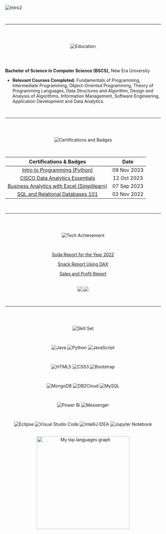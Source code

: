 
![Intro2](https://github.com/JEAtole/JEAtole/assets/126703958/56663fc1-6ce8-4486-986f-3226375a5a0b)

<br/>
<hr/>
<br/>
<br/>

<div align="center">

![Education](https://github.com/JEAtole/JEAtole/assets/126703958/f891a4ac-b172-4024-8611-de7ff62155cd)

</div>

<br/>
<br/>

**Bachelor of Science in Computer Science (BSCS),** New Era University

- **Relevant Courses Completed:** Fundamentals of Programming, Intermediate Programming, Object-Oriented Programming, Theory of Programming Languages, Data Structures and Algorithm, Design and Analysis of Algorithms, Information Management, Software Engineering, Application Development and Data Analytics.

<br/>
<hr/>
<br/>
<br/>

<div align="center">

![Certifications and Badges](https://github.com/JEAtole/JEAtole/assets/126703958/4db43303-44da-423e-9b26-dd448a200cc3)

<br/>

| Certifications & Badges | Date |
| :-------: | :---: |
| <a href="https://www.kaggle.com/learn/certification/jeatole/intro-to-programming"> Intro to Programming (Python) </a> | 09 Nov 2023 |
| <a href="https://www.credly.com/badges/f24305e7-844f-41cc-b5e1-42b4612a6022/public_url"> CISCO Data Analytics Essentials </a> | 12 Oct 2023 |
| <a href="https://simpli-web.app.link/e/BzaM9NAqnGb"> Business Analytics with Excel (Simplilearn) </a> | 07 Sep 2023 |
| <a href="https://courses.cognitiveclass.ai/certificates/7b30cbcd3a5a4654a08b269ad5c8209d"> SQL and Relational Databases 101 </a> | 03 Nov 2022 |

</div>

<br/>
<hr/>
<br/>
<br/>

<div align="center">

![Tech Achievement](https://github.com/JEAtole/JEAtole/assets/126703958/a2076a42-3350-46b9-97f7-15c0b726df4b)

<br/>

<a href="https://app.fabric.microsoft.com/view?r=eyJrIjoiNThkNmQzY2ItNDQ1NS00MTJjLWI0OWQtNjRiMmM2YjVlMmZlIiwidCI6IjA2ZWNiNzAxLTdjOTYtNDMzOC04ZTk1LTE1MmMzZjM3MzM4MSIsImMiOjEwfQ%3D%3D">Soda Report for the Year 2022</a>

<a href="https://app.fabric.microsoft.com/view?r=eyJrIjoiYzhkNmJjMWQtN2U5YS00ODg3LWFlYzItZmVkMTVlMWM5OGI4IiwidCI6IjA2ZWNiNzAxLTdjOTYtNDMzOC04ZTk1LTE1MmMzZjM3MzM4MSIsImMiOjEwfQ%3D%3D">Snack Report Using DAX</a>

<a href="https://app.fabric.microsoft.com/view?r=eyJrIjoiOTYxZmE2YjctNWQ1YS00NTZmLWI2ZWQtYmNkYmUxY2U1MjQ5IiwidCI6IjA2ZWNiNzAxLTdjOTYtNDMzOC04ZTk1LTE1MmMzZjM3MzM4MSIsImMiOjEwfQ%3D%3D">Sales and Profit Report</a>

<br/>

<a href="https://github.com/JEAtole/Design-Patterns.git">
  <img align="center"src="https://github-readme-stats.vercel.app/api/pin/?username=JEAtole&repo=Design-Patterns&theme=midnight-purple">
</a>

<a href="https://github.com/JEAtole/Mini-Compiler-Testing.git">
  <img align="center"src="https://github-readme-stats.vercel.app/api/pin/?username=JEAtole&repo=Mini-Compiler-Testing&theme=midnight-purple">
</a>

</div>

<br/>
<br/>
<hr/>
<br/>
<br/>

<div align="center">

![Skill Set](https://github.com/JEAtole/JEAtole/assets/126703958/27e3e071-16a7-4716-9770-d539f75bbee4)

<br/>
 
 ![Java](https://img.shields.io/badge/java-%23ED8B00.svg?style=for-the-badge&logo=openjdk&logoColor=white)
 ![Python](https://img.shields.io/badge/python-3670A0?style=for-the-badge&logo=python&logoColor=ffdd54)
 ![JavaScript](https://img.shields.io/badge/javascript-%23323330.svg?style=for-the-badge&logo=javascript&logoColor=%23F7DF1E)

</br>
 
 ![HTML5](https://img.shields.io/badge/html5-%23E34F26.svg?style=for-the-badge&logo=html5&logoColor=white)
 ![CSS3](https://img.shields.io/badge/css3-%231572B6.svg?style=for-the-badge&logo=css3&logoColor=white)
 ![Bootstrap](https://img.shields.io/badge/bootstrap-%238511FA.svg?style=for-the-badge&logo=bootstrap&logoColor=white)

</br>
 
 ![MongoDB](https://img.shields.io/badge/MongoDB-%234ea94b.svg?style=for-the-badge&logo=mongodb&logoColor=white)
 ![DB2Cloud](https://img.shields.io/badge/DB2%20Cloud-1261FE.svg?style=for-the-badge&logoColor=white)
 ![MySQL](https://img.shields.io/badge/mysql-%2300f.svg?style=for-the-badge&logo=mysql&logoColor=white)

</br>

![Power Bi](https://img.shields.io/badge/power_bi-F2C811?style=for-the-badge&logo=powerbi&logoColor=black)
![Messenger](https://img.shields.io/badge/TABLEAU-00B2FF?style=for-the-badge&logoColor=white)

</br>

![Eclipse](https://img.shields.io/badge/Eclipse-FE7A16.svg?style=for-the-badge&logo=Eclipse&logoColor=white)
![Visual Studio Code](https://img.shields.io/badge/Visual%20Studio%20Code-0078d7.svg?style=for-the-badge&logo=visual-studio-code&logoColor=white)
![IntelliJ IDEA](https://img.shields.io/badge/IntelliJIDEA-000000.svg?style=for-the-badge&logo=intellij-idea&logoColor=white)
![Jupyter Notebook](https://img.shields.io/badge/jupyter-%23FA0F00.svg?style=for-the-badge&logo=jupyter&logoColor=white)

</div>

<br/>

<div align="center">
  <img src="https://github-readme-stats.vercel.app/api/top-langs?username=JEAtole&locale=en&hide_title=false&layout=donut&card_width=300&langs_count=5&theme=midnight-purple" height="300" alt=" My top languages graph" />
</div>

